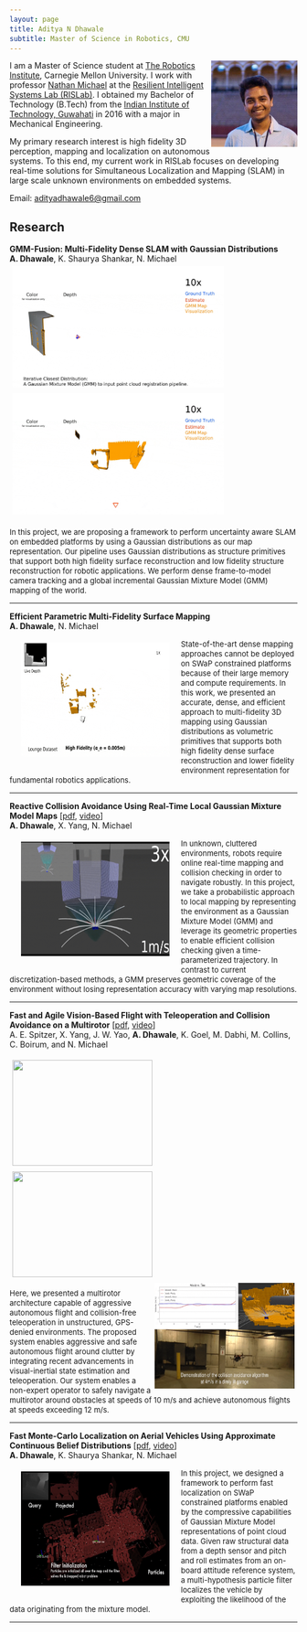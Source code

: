 ```yaml
---
layout: page
title: Aditya N Dhawale
subtitle: Master of Science in Robotics, CMU
---
```


<img style="float: right; max-width:30%;" src="/img/facebook_dp.jpg">

I am a Master of Science student at [The Robotics Institute](https://www.ri.cmu.edu/), Carnegie Mellon University. 
I work with professor [Nathan Michael](https://nmichael.me/) at the [Resilient Intelligent Systems Lab (RISLab)](https://www.rislab.org/). 
I obtained my Bachelor of Technology (B.Tech) from the [Indian Institute of Technology, Guwahati](http://www.iitg.ac.in/) in 2016 with a major in Mechanical Engineering.

My primary research interest is high fidelity 3D perception, mapping and localization on autonomous systems. To this end, my current work in RISLab focuses on developing real-time solutions for Simultaneous Localization and Mapping (SLAM) in large scale unknown environments on embedded systems.

Email: <adityadhawale6@gmail.com> 

## Research

  **GMM-Fusion: Multi-Fidelity Dense SLAM with Gaussian Distributions**<br>
  **A. Dhawale**, K. Shaurya Shankar, N. Michael<br>
  <img style="float: left; padding:5px" src="/img/icd_1-min.gif" height="212" width="370">
  <img style="float: center; padding:5px" src="/img/icd_2-min.gif" height="212" width="370">

  <font size="2">In this project, we are proposing a framework to perform uncertainty aware SLAM on embedded platforms by using a Gaussian distributions as our map representation.  Our pipeline uses Gaussian distributions as structure primitives that support both high fidelity surface reconstruction and low fidelity structure reconstruction for robotic applications. We perform dense frame-to-model camera tracking and a global incremental Gaussian Mixture Model (GMM) mapping of the world. <br> </font>
  - - - -

  **Efficient Parametric Multi-Fidelity Surface Mapping**<br>
  **A. Dhawale**, N. Michael<br>
  <img style="float: left; padding:20px" src="/img/hgmm-min.gif" height="200" width="260">

  <font size="2">State-of-the-art dense mapping approaches cannot be deployed on SWaP constrained platforms because of their large memory and compute requirements. In this work, we presented an accurate, dense, and efficient approach to multi-fidelity 3D mapping using Gaussian distributions as volumetric primitives that supports both high fidelity dense surface reconstruction and lower fidelity environment representation for fundamental robotics applications.<br> </font>
  - - - -

  **Reactive Collision Avoidance Using Real-Time Local Gaussian Mixture Model Maps** [[pdf](https://ieeexplore.ieee.org/document/8593723), [video](http://www.youtube.com/watch?feature=player_embedded&v=3MyJdu3bKSQ)]<br>
  **A. Dhawale**, X. Yang, N. Michael<br>
  <img style="float: left; padding:20px" src="/img/gmm_avoid-min.gif" height="200" width="260">

  <font size="2">In unknown, cluttered environments, robots require online real-time mapping and collision checking in order to navigate robustly. In this project, we take a probabilistic approach to local mapping by representing the environment as a Gaussian Mixture Model (GMM) and leverage its geometric properties to enable efficient collision checking given a time-parameterized trajectory. In contrast to current discretization-based methods, a GMM preserves geometric coverage of the environment without losing representation accuracy with varying map resolutions.<br> </font>
  - - - -

  **Fast and Agile Vision-Based Flight with Teleoperation and Collision Avoidance on a Multirotor** [[pdf](https://link.springer.com/chapter/10.1007%2F978-3-030-33950-0_45), [video](https://www.youtube.com/watch?v=_-KmGhP0HTQ)]<br>
  A. E. Spitzer, X. Yang, J. W. Yao, **A. Dhawale**, K. Goel, M. Dabhi, M. Collins, C. Boirum, and N. Michael<br>

  <img style="float: left; padding:5px" src="/img/fast-min.gif" height="185" width="245">
  <img style="float: center; padding:5px" src="/img/coll_avoid_1-min.gif" height="185" width="245">
  <img style="float: right; padding:5px" src="/img/coll_avoid_2-min.gif" height="185" width="245">

  <font size="2">Here, we presented a multirotor architecture capable of aggressive autonomous flight and collision-free teleoperation in unstructured, GPS-denied environments. The proposed system enables aggressive and safe autonomous flight around clutter by integrating recent advancements in visual-inertial state estimation and teleoperation. Our system enables a non-expert operator to safely navigate a multirotor around obstacles at speeds of 10 m/s and achieve autonomous flights at speeds exceeding 12 m/s.<br> </font>
  - - - -
  
  **Fast Monte-Carlo Localization on Aerial Vehicles Using Approximate Continuous Belief Distributions** [[pdf](http://openaccess.thecvf.com/content_cvpr_2018/papers/Dhawale_Fast_Monte-Carlo_Localization_CVPR_2018_paper.pdf), [video](https://www.youtube.com/watch?v=RzS2v32850E&t=2s)] <br>
  **A. Dhawale**, K. Shaurya Shankar, N. Michael<br>
  <img style="float: left; padding:20px" src="/img/gear-min.gif" height="200" width="260">

  <font size="2">In this project, we designed a framework to perform fast localization on SWaP constrained platforms enabled by the compressive capabilities of Gaussian Mixture Model representations of point cloud data. Given raw structural data from a depth sensor and pitch and roll estimates from an on-board attitude reference system, a multi-hypothesis particle filter localizes the vehicle by exploiting the likelihood of the data originating from the mixture model.<br> </font>
  - - - -
